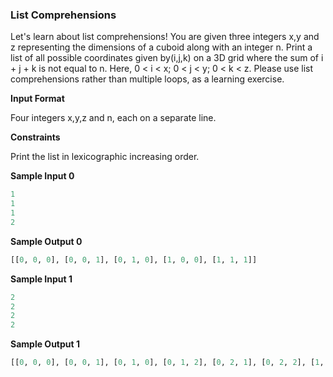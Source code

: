 ### List Comprehensions

Let's learn about list comprehensions! You are given three integers x,y and z representing the dimensions of a cuboid along with an integer n. Print a list of all possible coordinates given by(i,j,k) on a 3D grid where the sum of  i + j + k is not equal to n. Here, 0 < i < x; 0 < j < y; 0 < k < z. Please use list comprehensions rather than multiple loops, as a learning exercise.

**Input Format**

Four integers x,y,z  and n, each on a separate line.

**Constraints**

Print the list in lexicographic increasing order.

**Sample Input 0**

```python
1
1
1
2
```

**Sample Output 0**

```python
[[0, 0, 0], [0, 0, 1], [0, 1, 0], [1, 0, 0], [1, 1, 1]]
```

**Sample Input 1**

```python
2
2
2
2
```

**Sample Output 1**

```python
[[0, 0, 0], [0, 0, 1], [0, 1, 0], [0, 1, 2], [0, 2, 1], [0, 2, 2], [1, 0, 0], [1, 0, 2], [1, 1, 1], [1, 1, 2], [1, 2, 0], [1, 2, 1], [1, 2, 2], [2, 0, 1], [2, 0, 2], [2, 1, 0], [2, 1, 1], [2, 1, 2], [2, 2, 0], [2, 2, 1], [2, 2, 2]]
```